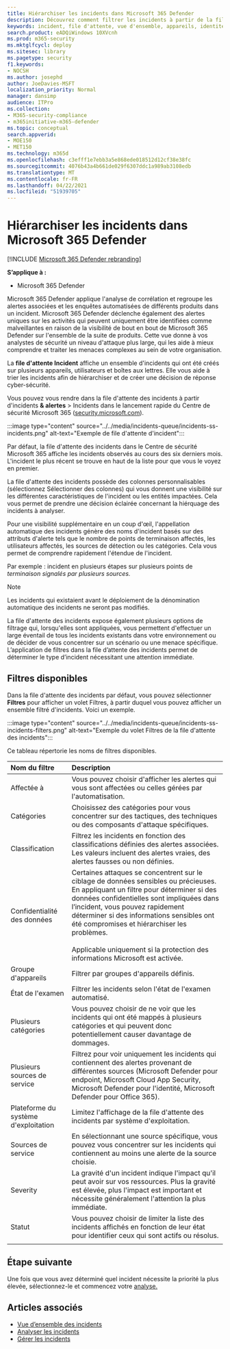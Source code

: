 ```yaml
---
title: Hiérarchiser les incidents dans Microsoft 365 Defender
description: Découvrez comment filtrer les incidents à partir de la file d'attente des incidents dans Microsoft 365 Defender
keywords: incident, file d'attente, vue d'ensemble, appareils, identités, utilisateurs, boîte aux lettres, courrier électronique, incidents, analyse, réponse
search.product: eADQiWindows 10XVcnh
ms.prod: m365-security
ms.mktglfcycl: deploy
ms.sitesec: library
ms.pagetype: security
f1.keywords:
- NOCSH
ms.author: josephd
author: JoeDavies-MSFT
localization_priority: Normal
manager: dansimp
audience: ITPro
ms.collection:
- M365-security-compliance
- m365initiative-m365-defender
ms.topic: conceptual
search.appverid:
- MOE150
- MET150
ms.technology: m365d
ms.openlocfilehash: c3efff1e7ebb3a5e868ede018512d12cf38e38fc
ms.sourcegitcommit: 4076b43a4b661de029f6307ddc1a989ab3108edb
ms.translationtype: MT
ms.contentlocale: fr-FR
ms.lasthandoff: 04/22/2021
ms.locfileid: "51939705"
---
```

# <a name="prioritize-incidents-in-microsoft-365-defender"></a>Hiérarchiser les incidents dans Microsoft 365 Defender

[!INCLUDE [Microsoft 365 Defender rebranding](../includes/microsoft-defender.md)]

**S’applique à :**
- Microsoft 365 Defender

Microsoft 365 Defender applique l'analyse de corrélation et regroupe les alertes associées et les enquêtes automatisées de différents produits dans un incident. Microsoft 365 Defender déclenche également des alertes uniques sur les activités qui peuvent uniquement être identifiées comme malveillantes en raison de la visibilité de bout en bout de Microsoft 365 Defender sur l'ensemble de la suite de produits. Cette vue donne à vos analystes de sécurité un niveau d'attaque plus large, qui les aide à mieux comprendre et traiter les menaces complexes au sein de votre organisation.

La **file d'attente Incident** affiche un ensemble d'incidents qui ont été créés sur plusieurs appareils, utilisateurs et boîtes aux lettres. Elle vous aide à trier les incidents afin de hiérarchiser et de créer une décision de réponse cyber-sécurité. 

Vous pouvez vous rendre dans la file d'attente des incidents à partir d'incidents **& alertes** > Incidents dans le lancement rapide du Centre de sécurité Microsoft 365 ([security.microsoft.com](https://security.microsoft.com)).

:::image type="content" source="../../media/incidents-queue/incidents-ss-incidents.png" alt-text="Exemple de file d'attente d'incident":::

Par défaut, la file d'attente des incidents dans le Centre de sécurité Microsoft 365 affiche les incidents observés au cours des six derniers mois. L'incident le plus récent se trouve en haut de la liste pour que vous le voyez en premier.

La file d'attente des incidents possède des colonnes personnalisables (sélectionnez Sélectionner des colonnes) qui vous donnent une visibilité sur les différentes caractéristiques de l'incident ou les entités impactées. Cela vous permet de prendre une décision éclairée concernant la hiérquage des incidents à analyser.

Pour une visibilité supplémentaire en un coup d'œil, l'appellation automatique des incidents génère des noms d'incident basés sur des attributs d'alerte tels que le nombre de points de terminaison affectés, les utilisateurs affectés, les sources de détection ou les catégories. Cela vous permet de comprendre rapidement l'étendue de l'incident.

Par exemple : incident en plusieurs étapes sur plusieurs points de *terminaison signalés par plusieurs sources.*

> [!NOTE]
> Les incidents qui existaient avant le déploiement de la dénomination automatique des incidents ne seront pas modifiés.

La file d'attente des incidents expose également plusieurs options de filtrage qui, lorsqu'elles sont appliquées, vous permettent d'effectuer un large éventail de tous les incidents existants dans votre environnement ou de décider de vous concentrer sur un scénario ou une menace spécifique. L’application de filtres dans la file d’attente des incidents permet de déterminer le type d’incident nécessitant une attention immédiate. 

## <a name="available-filters"></a>Filtres disponibles

Dans la file d'attente des incidents par défaut, vous pouvez sélectionner **Filtres** pour afficher un volet Filtres, à partir duquel vous pouvez afficher un ensemble filtré d'incidents. Voici un exemple.

:::image type="content" source="../../media/incidents-queue/incidents-ss-incidents-filters.png" alt-text="Exemple du volet Filtres de la file d'attente des incidents":::

Ce tableau répertorie les noms de filtres disponibles.

| Nom du filtre | Description |
|:-------|:-----|
| Affectée à | Vous pouvez choisir d'afficher les alertes qui vous sont affectées ou celles gérées par l'automatisation. |
| Catégories | Choisissez des catégories pour vous concentrer sur des tactiques, des techniques ou des composants d'attaque spécifiques. |
| Classification | Filtrez les incidents en fonction des classifications définies des alertes associées. Les valeurs incluent des alertes vraies, des alertes fausses ou non définies. |
| Confidentialité des données | Certaines attaques se concentrent sur le ciblage de données sensibles ou précieuses. En appliquant un filtre pour déterminer si des données confidentielles sont impliquées dans l’incident, vous pouvez rapidement déterminer si des informations sensibles ont été compromises et hiérarchiser les problèmes. <br><br> Applicable uniquement si la protection des informations Microsoft est activée.|
| Groupe d'appareils | Filtrer par groupes d'appareils définis. |
| État de l'examen | Filtrer les incidents selon l'état de l'examen automatisé.  |
| Plusieurs catégories | Vous pouvez choisir de ne voir que les incidents qui ont été mappés à plusieurs catégories et qui peuvent donc potentiellement causer davantage de dommages. |
| Plusieurs sources de service  | Filtrez pour voir uniquement les incidents qui contiennent des alertes provenant de différentes sources (Microsoft Defender pour endpoint, Microsoft Cloud App Security, Microsoft Defender pour l'identité, Microsoft Defender pour Office 365). |
| Plateforme du système d'exploitation | Limitez l'affichage de la file d'attente des incidents par système d'exploitation. |
| Sources de service | En sélectionnant une source spécifique, vous pouvez vous concentrer sur les incidents qui contiennent au moins une alerte de la source choisie. |
| Severity | La gravité d'un incident indique l'impact qu'il peut avoir sur vos ressources. Plus la gravité est élevée, plus l'impact est important et nécessite généralement l'attention la plus immédiate. |
| Statut | Vous pouvez choisir de limiter la liste des incidents affichés en fonction de leur état pour identifier ceux qui sont actifs ou résolus. |
|||

## <a name="next-step"></a>Étape suivante

Une fois que vous avez déterminé quel incident nécessite la priorité la plus élevée, sélectionnez-le et commencez votre [analyse.](investigate-incidents.md)

## <a name="see-also"></a>Articles associés
- [Vue d’ensemble des incidents](incidents-overview.md)
- [Analyser les incidents](investigate-incidents.md)
- [Gérer les incidents](manage-incidents.md)
